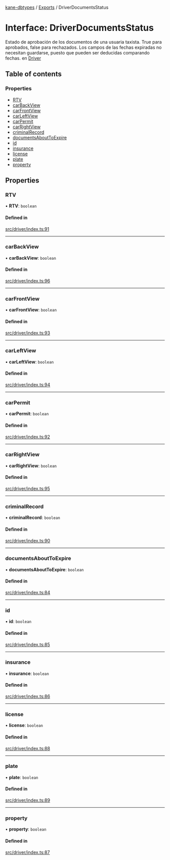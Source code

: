 [kane-dbtypes](../README.md) / [Exports](../modules.md) / DriverDocumentsStatus

# Interface: DriverDocumentsStatus

Estado de aprobación de los documentos de una usuaria taxista.
True para aprobados, false para rechazados.
Los campos de las fechas expiradas no necesitan guardarse, puesto que pueden ser deducidas comparando fechas.
en [Driver](Driver.md)

## Table of contents

### Properties

- [RTV](DriverDocumentsStatus.md#rtv)
- [carBackView](DriverDocumentsStatus.md#carbackview)
- [carFrontView](DriverDocumentsStatus.md#carfrontview)
- [carLeftView](DriverDocumentsStatus.md#carleftview)
- [carPermit](DriverDocumentsStatus.md#carpermit)
- [carRightView](DriverDocumentsStatus.md#carrightview)
- [criminalRecord](DriverDocumentsStatus.md#criminalrecord)
- [documentsAboutToExpire](DriverDocumentsStatus.md#documentsabouttoexpire)
- [id](DriverDocumentsStatus.md#id)
- [insurance](DriverDocumentsStatus.md#insurance)
- [license](DriverDocumentsStatus.md#license)
- [plate](DriverDocumentsStatus.md#plate)
- [property](DriverDocumentsStatus.md#property)

## Properties

### RTV

• **RTV**: `boolean`

#### Defined in

[src/driver/index.ts:91](https://github.com/gatitolabs/kane-dbtypes/blob/73714e6/src/driver/index.ts#L91)

___

### carBackView

• **carBackView**: `boolean`

#### Defined in

[src/driver/index.ts:96](https://github.com/gatitolabs/kane-dbtypes/blob/73714e6/src/driver/index.ts#L96)

___

### carFrontView

• **carFrontView**: `boolean`

#### Defined in

[src/driver/index.ts:93](https://github.com/gatitolabs/kane-dbtypes/blob/73714e6/src/driver/index.ts#L93)

___

### carLeftView

• **carLeftView**: `boolean`

#### Defined in

[src/driver/index.ts:94](https://github.com/gatitolabs/kane-dbtypes/blob/73714e6/src/driver/index.ts#L94)

___

### carPermit

• **carPermit**: `boolean`

#### Defined in

[src/driver/index.ts:92](https://github.com/gatitolabs/kane-dbtypes/blob/73714e6/src/driver/index.ts#L92)

___

### carRightView

• **carRightView**: `boolean`

#### Defined in

[src/driver/index.ts:95](https://github.com/gatitolabs/kane-dbtypes/blob/73714e6/src/driver/index.ts#L95)

___

### criminalRecord

• **criminalRecord**: `boolean`

#### Defined in

[src/driver/index.ts:90](https://github.com/gatitolabs/kane-dbtypes/blob/73714e6/src/driver/index.ts#L90)

___

### documentsAboutToExpire

• **documentsAboutToExpire**: `boolean`

#### Defined in

[src/driver/index.ts:84](https://github.com/gatitolabs/kane-dbtypes/blob/73714e6/src/driver/index.ts#L84)

___

### id

• **id**: `boolean`

#### Defined in

[src/driver/index.ts:85](https://github.com/gatitolabs/kane-dbtypes/blob/73714e6/src/driver/index.ts#L85)

___

### insurance

• **insurance**: `boolean`

#### Defined in

[src/driver/index.ts:86](https://github.com/gatitolabs/kane-dbtypes/blob/73714e6/src/driver/index.ts#L86)

___

### license

• **license**: `boolean`

#### Defined in

[src/driver/index.ts:88](https://github.com/gatitolabs/kane-dbtypes/blob/73714e6/src/driver/index.ts#L88)

___

### plate

• **plate**: `boolean`

#### Defined in

[src/driver/index.ts:89](https://github.com/gatitolabs/kane-dbtypes/blob/73714e6/src/driver/index.ts#L89)

___

### property

• **property**: `boolean`

#### Defined in

[src/driver/index.ts:87](https://github.com/gatitolabs/kane-dbtypes/blob/73714e6/src/driver/index.ts#L87)
